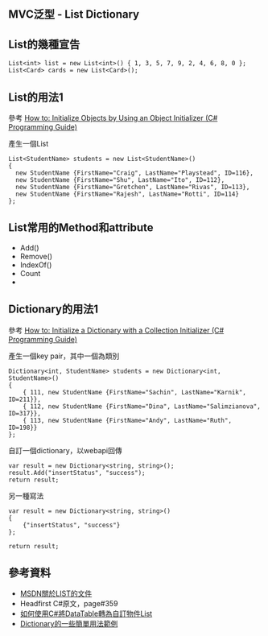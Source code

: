 MVC泛型 - List Dictionary
------


## List的幾種宣告

	List<int> list = new List<int>() { 1, 3, 5, 7, 9, 2, 4, 6, 8, 0 };
	List<Card> cards = new List<Card>();



## List的用法1
參考 [How to: Initialize Objects by Using an Object Initializer (C# Programming Guide)](http://msdn.microsoft.com/en-us/library/bb397680.aspx)

產生一個List

	List<StudentName> students = new List<StudentName>()
	{
	  new StudentName {FirstName="Craig", LastName="Playstead", ID=116},
	  new StudentName {FirstName="Shu", LastName="Ito", ID=112},
	  new StudentName {FirstName="Gretchen", LastName="Rivas", ID=113},
	  new StudentName {FirstName="Rajesh", LastName="Rotti", ID=114}
	};

## List常用的Method和attribute

* Add()
* Remove()
* IndexOf()
* Count
* 


## Dictionary的用法1
參考 [How to: Initialize a Dictionary with a Collection Initializer (C# Programming Guide)](http://msdn.microsoft.com/en-us/library/bb531208.aspx)

產生一個key pair，其中一個為類別

	Dictionary<int, StudentName> students = new Dictionary<int, StudentName>()
	{
	    { 111, new StudentName {FirstName="Sachin", LastName="Karnik", ID=211}},
	    { 112, new StudentName {FirstName="Dina", LastName="Salimzianova", ID=317}},
	    { 113, new StudentName {FirstName="Andy", LastName="Ruth", ID=198}}
	};


自訂一個dictionary，以webapi回傳

    var result = new Dictionary<string, string>();
    result.Add("insertStatus", "success");
    return result;

另一種寫法

    var result = new Dictionary<string, string>()
    {
        {"insertStatus", "success"}
    };

    return result;

## 參考資料
* [MSDN關於LIST的文件](http://msdn.microsoft.com/zh-tw/library/6sh2ey19(v=vs.110).aspx)
* Headfirst C#原文，page#359
* [如何使用C#將DataTable轉為自訂物件List<class>](http://kyleap.blogspot.tw/2014/01/cdatatablelist.html)
* [Dictionary的一些簡單用法範例](http://www.dotnetperls.com/dictionary)